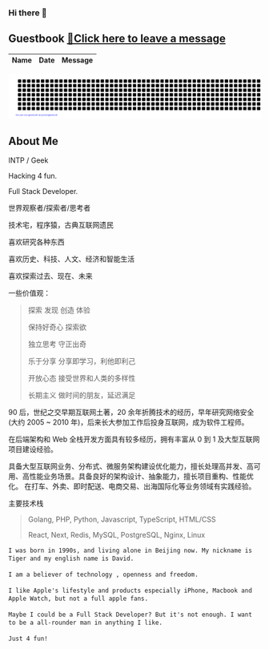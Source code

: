 ### Hi there 👋

<!--
**DropFan/DropFan** is a ✨ _special_ ✨ repository because its `README.md` (this file) appears on your GitHub profile.

Here are some ideas to get you started:

- 🔭 I’m currently working on ...
- 🌱 I’m currently learning ...
- 👯 I’m looking to collaborate on ...
- 🤔 I’m looking for help with ...
- 💬 Ask me about ...
- 📫 How to reach me: ...
- 😄 Pronouns: ...
- ⚡ Fun fact: ...
![Tiger's GitHub stats](https://github-readme-stats.vercel.app/api?username=dropfan&include_all_commits=true&count_private=true&show_icons=true&theme=transparent)
[![Top Langs](https://github-readme-stats.vercel.app/api/top-langs/?username=dropfan&hide=shell)](https://github.com/anuraghazra/github-readme-stats)
-->

## Guestbook [📝Click here to leave a message](https://github.com/DropFan/DropFan/issues/1#issuecomment-new)
<!-- Guestbook -->
| Name | Date | Message |
|---|---|---|

<!-- /Guestbook -->

![I'm Tiger](gitartwork.svg)

## About Me

INTP / Geek

Hacking 4 fun.

Full Stack Developer.

世界观察者/探索者/思考者

技术宅，程序猿，古典互联网遗民

喜欢研究各种东西

喜欢历史、科技、人文、经济和智能生活

喜欢探索过去、现在、未来

一些价值观：
>探索 发现 创造 体验
>
>保持好奇心 探索欲
>
>独立思考 守正出奇
>
>乐于分享 分享即学习，利他即利己
>
>开放心态 接受世界和人类的多样性
>
>长期主义 做时间的朋友，延迟满足

90 后，世纪之交早期互联网土著，20 余年折腾技术的经历，早年研究网络安全(大约 2005 ~ 2010 年)，后来长大参加工作后投身互联网，成为软件工程师。

在后端架构和 Web 全栈开发方面具有较多经历，拥有丰富从 0 到 1 及大型互联网项目建设经验。

具备大型互联网业务、分布式、微服务架构建设优化能力，擅长处理高并发、高可用、高性能业务场景。具备良好的架构设计、抽象能力，擅长项目重构、性能优化。
在打车、外卖、即时配送、电商交易、出海国际化等业务领域有实践经验。

主要技术栈
>Golang, PHP, Python, Javascript, TypeScript, HTML/CSS
>
>React, Next, Redis, MySQL, PostgreSQL, Nginx, Linux



```
I was born in 1990s, and living alone in Beijing now. My nickname is Tiger and my english name is David.

I am a believer of technology , openness and freedom.

I like Apple's lifestyle and products especially iPhone, Macbook and Apple Watch, but not a full apple fans.

Maybe I could be a Full Stack Developer? But it's not enough. I want to be a all-rounder man in anything I like.

Just 4 fun!
```
